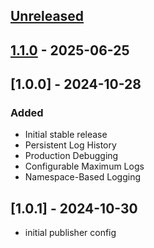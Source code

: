 ## [Unreleased]

## [1.1.0] - 2025-06-25


## [1.0.0] - 2024-10-28

### Added
- Initial stable release
- Persistent Log History
- Production Debugging
- Configurable Maximum Logs
- Namespace-Based Logging




## [1.0.1] - 2024-10-30
- initial publisher config

[unreleased]: https://github.com/deeeed/universe/compare/@siteed/react-native-logger@@siteed/react-native-logger@1.0.1...HEAD
[unreleased]: https://github.com/deeeed/universe/compare/react-native-logger-v1.1.0...HEAD
[1.1.0]: https://github.com/deeeed/universe/compare/react-native-logger-v1.0.1...react-native-logger-v1.1.0
